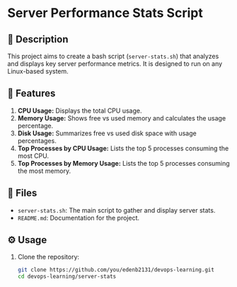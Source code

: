 # Server Performance Stats Script

## 📝 Description
This project aims to create a bash script (`server-stats.sh`) that analyzes and displays key server performance metrics. It is designed to run on any Linux-based system.

## 🚀 Features
1. **CPU Usage:** Displays the total CPU usage.
2. **Memory Usage:** Shows free vs used memory and calculates the usage percentage.
3. **Disk Usage:** Summarizes free vs used disk space with usage percentages.
4. **Top Processes by CPU Usage:** Lists the top 5 processes consuming the most CPU.
5. **Top Processes by Memory Usage:** Lists the top 5 processes consuming the most memory.

## 📂 Files
- `server-stats.sh`: The main script to gather and display server stats.
- `README.md`: Documentation for the project.

## ⚙️ Usage
1. Clone the repository:
   ```bash
   git clone https://github.com/you/edenb2131/devops-learning.git
   cd devops-learning/server-stats
